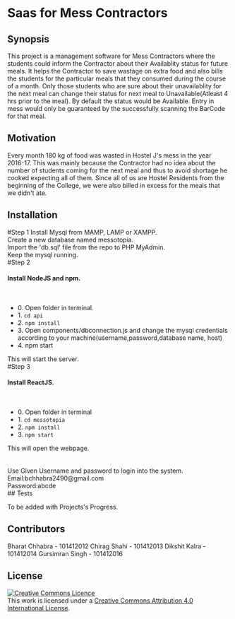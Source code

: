 # Saas for Mess Contractors

## Synopsis

This project is a management software for Mess Contractors where the students could inform the Contractor about their Availablity status for future meals. It helps the Contractor to save wastage on extra food and also bills the students for the particular meals that they consumed during the course of a month. Only those students who are sure about their unavailablity for the next meal can change their status for next meal to  Unavailable(Atleast 4 hrs prior to the meal). By default the status would be Available. Entry in mess would only be guaranteed by the successfully scanning the BarCode for that meal.

## Motivation

Every month 180 kg of food was wasted in Hostel J's mess in the year 2016-17. This was mainly because the Contractor had no idea about the number of students coming for the next meal and thus to avoid shortage he cooked expecting all of them. Since all of us are Hostel Residents from the beginning of the College, we were also billed in excess for the meals that we didn't ate.

## Installation

#Step 1
Install Mysql from MAMP, LAMP or XAMPP. <br/>Create a new database named messotopia.<br/>Import the 'db.sql' file from the repo to PHP MyAdmin.<br/>
Keep the mysql running.<br/>
#Step 2
<h4>Install NodeJS and npm.</h4> <br/>
    <ul>
   <li> 0. Open folder in terminal.</li>
    <li>1. <code>cd api</code></li>
    <li>2. <code>npm install</code></li>
   <li> 3. Open components/dbconnection.js and change the mysql credentials according to your machine(username,password,database name, host)</li>
    <li>4. npm start</li>
    </ul>
This will start the server.<br/>
#Step 3
<h4>Install ReactJS.</h4><br/>
    <ul>
    <li>0. Open folder in terminal</li>
    <li>1. <code>cd messotopia</code></li>
    <li>2. <code>npm install</code></li>
    <li>3. <code>npm start</code></li>
    </ul>
This will open the webpage.<br/>
<br/><br/>
Use Given Username and password to login into the system.<br>
Email:bchhabra2490@gmail.com<br>
Password:abcde<br>
## Tests

To be added with Projects's Progress.

## Contributors

Bharat Chhabra - 101412012
Chirag Shahi - 101412013
Dikshit Kalra - 101412014
Gursimran Singh - 101412016

## License
<a rel="license" href="http://creativecommons.org/licenses/by/4.0/"><img alt="Creative Commons Licence" style="border-width:0" src="https://i.creativecommons.org/l/by/4.0/88x31.png" /></a><br />This work is licensed under a <a rel="license" href="http://creativecommons.org/licenses/by/4.0/">Creative Commons Attribution 4.0 International License</a>.
